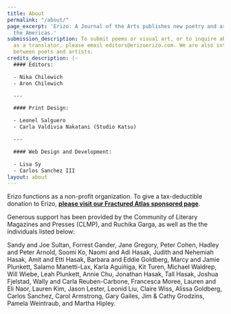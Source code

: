 ```yaml
---
title: About
permalink: "/about/"
page_excerpt: 'Erizo: A Journal of the Arts publishes new poetry and art from across
  the Americas.'
submission_description: To submit poems or visual art, or to inquire about contributing
  as a translator, please email editors@erizoerizo.com. We are also interested collaborations
  between poets and artists.
credits_description: |-
  #### Editors:

  - Nika Chilewich
  - Aron Chilewich

  ---

  #### Print Design:

  - Leonel Salguero
  - Carla Valdivia Nakatani (Studio Katsu)

  ---

  #### Web Design and Development:

  - Lisa Sy
  - Carlos Sanchez III
layout: about
---
```


Erizo functions as a non-profit organization. To give a tax-deductible donation to Erizo, [**please visit our Fractured Atlas sponsored page**](https://www.fracturedatlas.org/site/fiscal/profile?id=15041).

Generous support has been provided by the Community of Literary Magazines and Presses (CLMP), and Ruchika Garga, as well as the the individuals listed below: 

Sandy and Joe Sultan, Forrest Gander, Jane Gregory, Peter Cohen, Hadley and Peter Arnold, Soomi Ko, Naomi and Adi Hasak, Judith and Nehemiah Hasak, Amit and Etti Hasak, Barbara and Eddie Goldberg, Marcy and Jamie Plunkett, Salamo Manetti-Lax, Karla Aguiñiga, Kit Turen, Michael Waldrep, Will Wiebe, Leah Plunkett, Annie Chu, Jonathan Hasak, Tall Hasak, Joshua Fjelstad, Wally and Carla Reuben-Carbone, Francesca Moree, Lauren and Eli Naor, Lauren Kim, Jason Lester, Leonid Liu, Claire Wiss, Alissa Goldberg, Carlos Sanchez, Carol Armstrong, Gary Gailes, Jim & Cathy Grodzins, Pamela Weintraub, and Martha Hipley.

